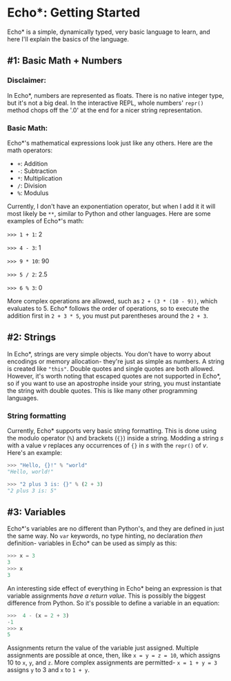 # Echo*: Getting Started

Echo* is a simple, dynamically typed, very basic language to learn, and here I'll explain the basics of the language.


## #1: Basic Math + Numbers

### Disclaimer:
In Echo*, numbers are represented as floats. There is no native integer type, but it's not a big deal. In the interactive REPL, whole numbers' `repr()` method chops off the '.0' at the end for a nicer string representation.

### Basic Math:
Echo*'s mathematical expressions look just like any others. Here are the math operators:

- `+`: Addition
- `-`: Subtraction
- `*`: Multiplication
- `/`: Division
- `%`: Modulus

Currently, I don't have an exponentiation operator, but when I add it it will most likely be `**`, similar to Python and other languages. Here are some examples of Echo*'s math:

`>>> 1 + 1`: 2

`>>> 4 - 3`: 1

`>>> 9 * 10`: 90

`>>> 5 / 2`: 2.5

`>>> 6 % 3`: 0

More complex operations are allowed, such as `2 + (3 * (10 - 9))`, which evaluates to 5. Echo* follows the order of operations, so to execute the addition first in `2 + 3 * 5`, you must put parentheses around the `2 + 3`.


## #2: Strings

In Echo*, strings are very simple objects. You don't have to worry about encodings or memory allocation- they're just as simple as numbers. A string is created like `"this"`. Double quotes and single quotes are both allowed. However, it's worth noting that escaped quotes are not supported in Echo*, so if you want to use an apostrophe inside your string, you must instantiate the string with double quotes. This is like many other programming languages.

### String formatting
Currently, Echo* supports very basic string formatting. This is done using the modulo operator (`%`) and brackets (`{}`) inside a string. Modding a string _s_ with a value _v_ replaces any occurrences of `{}` in _s_ with the `repr()` of _v_. Here's an example:

```py
>>> "Hello, {}!" % "world"
"Hello, world!"

>>> "2 plus 3 is: {}" % (2 + 3)
"2 plus 3 is: 5"
```


## #3: Variables

Echo*'s variables are no different than Python's, and they are defined in just the same way. No `var` keywords, no type hinting, no declaration _then_ definition- variables in Echo* can be used as simply as this:

```py
>>> x = 3
3
>>> x
3
```

An interesting side effect of everything in Echo* being an expression is that variable assignments _have a return value_. This is possibly the biggest difference from Python. So it's possible to define a variable in an equation:

```py
>>>  4 - (x = 2 + 3)
-1
>>> x
5
```

Assignments return the value of the variable just assigned. Multiple assignments are possible at once, then, like `x = y = z = 10`, which assigns 10 to `x`, `y`, and `z`. More complex assignments are permitted- `x = 1 + y = 3` assigns `y` to 3 and `x` to `1 + y`.
